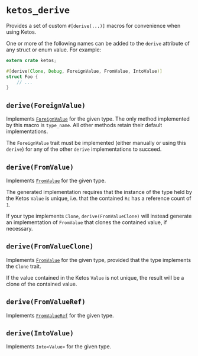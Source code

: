 # `ketos_derive`

Provides a set of custom `#[derive(...)]` macros for convenience when using Ketos.

One or more of the following names can be added to the `derive` attribute of
any struct or enum value. For example:

```rust
extern crate ketos;

#[derive(Clone, Debug, ForeignValue, FromValue, IntoValue)]
struct Foo {
    // ...
}
```

## `derive(ForeignValue)`

Implements [`ForeignValue`](https://docs.rs/ketos/*/ketos/value/trait.ForeignValue.html)
for the given type. The only method implemented by this macro is `type_name`.
All other methods retain their default implementations.

The `ForeignValue` trait must be implemented (either manually or using this `derive`)
for any of the other `derive` implementations to succeed.

## `derive(FromValue)`

Implements [`FromValue`](https://docs.rs/ketos/*/ketos/value/trait.FromValue.html)
for the given type.

The generated implementation requires that the instance of the type held by the
Ketos `Value` is unique, i.e. that the contained `Rc` has a reference count of `1`.

If your type implements `Clone`, `derive(FromValueClone)` will instead generate
an implementation of `FromValue` that clones the contained value, if necessary.

## `derive(FromValueClone)`

Implements [`FromValue`](https://docs.rs/ketos/*/ketos/value/trait.FromValue.html)
for the given type, provided that the type implements the `Clone` trait.

If the value contained in the Ketos `Value` is not unique, the result will be
a clone of the contained value.

## `derive(FromValueRef)`

Implements [`FromValueRef`](https://docs.rs/ketos/*/ketos/value/trait.FromValueRef.html)
for the given type.

## `derive(IntoValue)`

Implements `Into<Value>` for the given type.
